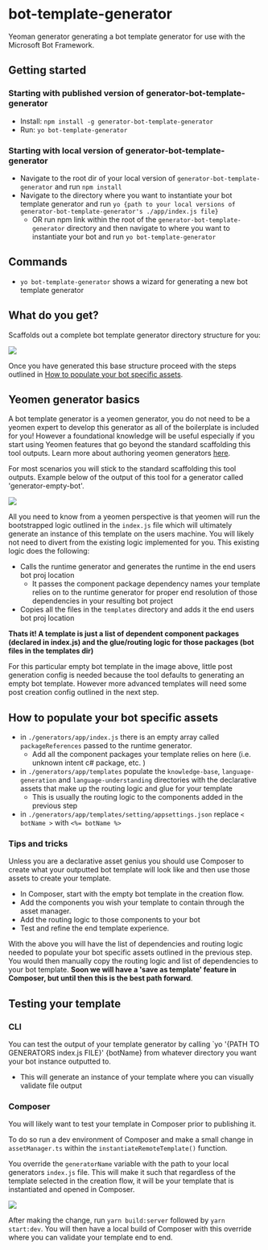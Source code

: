 # bot-template-generator

Yeoman generator generating a bot template generator for use with the Microsoft Bot Framework.

## Getting started

### Starting with published version of generator-bot-template-generator 
- Install: `npm install -g generator-bot-template-generator`
- Run: `yo bot-template-generator`

### Starting with local version of generator-bot-template-generator 
- Navigate to the root dir of your local version of `generator-bot-template-generator` and run `npm install`
- Navigate to the directory where you want to instantiate your bot template generator and run `yo {path to your local versions of generator-bot-template-generator's ./app/index.js file}`
  - OR run npm link within the root of the `generator-bot-template-generator` directory and then navigate to where you want to instantiate your bot and run `yo bot-template-generator` 

## Commands

* `yo bot-template-generator` shows a wizard for generating a new bot template generator

## What do you get?

Scaffolds out a complete bot template generator directory structure for you:

![](../assets/generatorFileStructure.png)

Once you have generated this base structure proceed with the steps outlined in [How to populate your bot specific assets](#How-to-populate-your-bot-specific-assets).

## Yeomen generator basics

A bot template generator is a yeomen generator, you do not need to be a yeomen expert to develop this generator as all of the boilerplate is included for you! However a foundational knowledge will be useful especially if you start using Yeomen features that go beyond the standard scaffolding this tool outputs. Learn more about authoring yeomen generators [here](https://yeoman.io/authoring/).

For most scenarios you will stick to the standard scaffolding this tool outputs. Example below of the output of this tool for a generator called 'generator-empty-bot'.

![](../assets/emptyBotGeneratorFileStructure.PNG)

All you need to know from a yeomen perspective is that yeomen will run the bootstrapped logic outlined in the `index.js` file which will ultimately generate an instance of this template on the users machine. You will likely not need to divert from the existing logic implemented for you. This existing logic does the following:

- Calls the runtime generator and generates the runtime in the end users bot proj location
  - It passes the component package dependency names your template relies on to the runtime generator for proper end resolution of those dependencies in your resulting bot project
- Copies all the files in the `templates` directory and adds it the end users bot proj location

**Thats it! A template is just a list of dependent component packages (declared in index.js) and the glue/routing logic for those packages (bot files in the templates dir)**

For this particular empty bot template in the image above, little post generation config is needed because the tool defaults to generating an empty bot template. However more advanced templates will need some post creation config outlined in the next step. 

## How to populate your bot specific assets
- in `./generators/app/index.js` there is an empty array called `packageReferences` passed to the runtime generator. 
  - Add all the component packages your template relies on here (i.e. unknown intent c# package, etc. )
- in `./generators/app/templates` populate the `knowledge-base`, `language-generation` and `language-understanding` directories with the declarative assets that make up the routing logic and glue for your template
  - This is usually the routing logic to the components added in the previous step 
- in `./generators/app/templates/setting/appsettings.json` replace `< botName >` with `<%= botName %>`   

### Tips and tricks
Unless you are a declarative asset genius you should use Composer to create what your outputted bot template will look like and then use those assets to create your template.

- In Composer, start with the empty bot template in the creation flow.
- Add the components you wish your template to contain through the asset manager.
- Add the routing logic to those components to your bot
- Test and refine the end template experience. 

With the above you will have the list of dependencies and routing logic needed to populate your bot specific assets outlined in the previous step. You would then manually copy the routing logic and list of dependencies to your bot template. **Soon we will have a 'save as template' feature in Composer, but until then this is the best path forward**.

## Testing your template
### CLI
You can test the output of your template generator by calling 
`yo '{PATH TO GENERATORS index.js FILE}' {botName} from whatever directory you want your bot instance outputted to. 
  - This will generate an instance of your template where you can visually validate file output
### Composer
You will likely want to test your template in Composer prior to publishing it. 

To do so run a dev environment of Composer and make a small change in `assetManager.ts` within the `instantiateRemoteTemplate()` function. 

You override the `generatorName` variable with the path to your local generators `index.js` file. This will make it such that regardless of the template selected in the creation flow, it will be your template that is instantiated and opened in Composer.

![](../assets/composerTemplateOverride.png)

After making the change, run `yarn build:server` followed by `yarn start:dev`. You will then have a local build of Composer with this override where you can validate your template end to end. 
